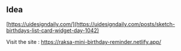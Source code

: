 ## Idea

[https://uidesigndaily.com/](https://uidesigndaily.com/posts/sketch-birthdays-list-card-widget-day-1042)

Visit the site : https://raksa-mini-birthday-reminder.netlify.app/
